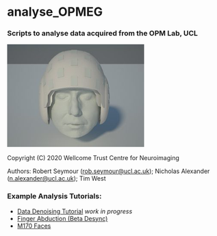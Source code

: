 # analyse_OPMEG
### Scripts to analyse data acquired from the OPM Lab, UCL

![opm](./old/opm_image.jpg)

Copyright (C) 2020 Wellcome Trust Centre for Neuroimaging

Authors:  Robert Seymour      (rob.seymour@ucl.ac.uk);
          Nicholas Alexander  (n.alexander@ucl.ac.uk);
          Tim West
          
### Example Analysis Tutorials:
- [Data Denoising Tutorial](./test_scripts/denoise_tutorial.ipynb) *work in progress*
- [Finger Abduction (Beta Desync)](./test_scripts/test_motor_data.ipynb)
- [M170 Faces](./test_scripts/denoise_faces.ipynb)
